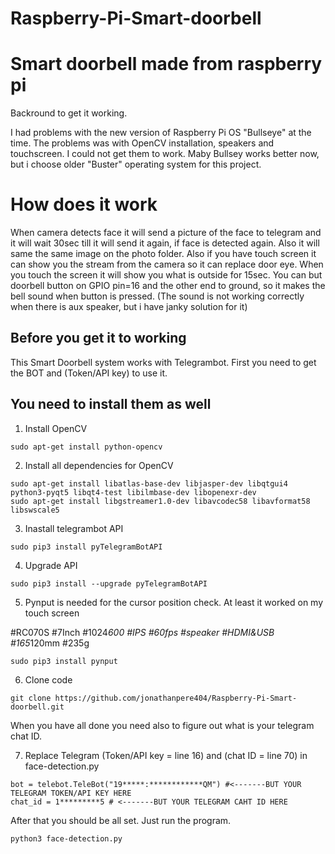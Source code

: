 # Raspberry-Pi-Smart-doorbell
# Smart doorbell made from raspberry pi

Backround to get it working. 

I had problems with the new version of Raspberry Pi OS "Bullseye" at the time. The problems was with OpenCV installation, speakers and touchscreen. I could not get them to work. Maby Bullsey works better now, but i choose older "Buster" operating system for this project.

# How does it work
When camera detects face it will send a picture of the face to telegram and it will wait 30sec till it will send it again, if face is detected again. Also it will same the same image on the photo folder. Also if you have touch screen it can show you the stream from the camera so it can replace door eye. When you touch the screen it will show you what is outside for 15sec. You can but doorbell button on GPIO pin=16 and the other end to ground, so it makes the bell sound when button is pressed. (The sound is not working correctly when there is aux speaker, but i have janky solution for it)

## Before you get it to working
This Smart Doorbell system works with Telegrambot. First you need to get the BOT and (Token/API key) to use it.

## You need to install them as well
1. Install OpenCV
```
sudo apt-get install python-opencv
```
2. Install all dependencies for OpenCV
```
sudo apt-get install libatlas-base-dev libjasper-dev libqtgui4 python3-pyqt5 libqt4-test libilmbase-dev libopenexr-dev 
sudo apt-get install libgstreamer1.0-dev libavcodec58 libavformat58 libswscale5
```
3. Inastall telegrambot API
```
sudo pip3 install pyTelegramBotAPI
```
4. Upgrade API
```
sudo pip3 install --upgrade pyTelegramBotAPI
```
5. Pynput is needed for the cursor position check. At least it worked on my touch screen

#RC070S  #7Inch #1024*600 #IPS #60fps #speaker #HDMI&USB #165*120mm #235g
```
sudo pip3 install pynput
```
6. Clone code
```
git clone https://github.com/jonathanpere404/Raspberry-Pi-Smart-doorbell.git
```

When you have all done you need also to figure out what is your telegram chat ID.

7. Replace Telegram (Token/API key = line 16) and (chat ID = line 70) in face-detection.py
```
bot = telebot.TeleBot("19*****:************QM") #<-------BUT YOUR TELEGRAM TOKEN/API KEY HERE
chat_id = 1*********5 # <-------BUT YOUR TELEGRAM CAHT ID HERE
```

After that you should be all set. Just run the program.
```
python3 face-detection.py
```
